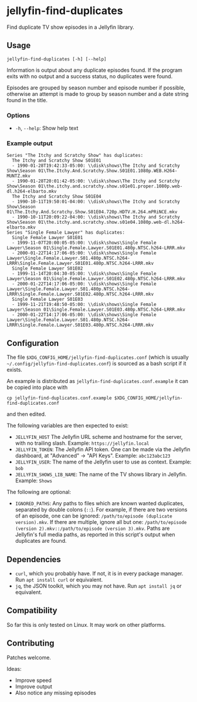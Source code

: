# jellyfin-find-duplicates

Find duplicate TV show episodes in a Jellyfin library.

## Usage

    jellyfin-find-duplicates [-h] [--help]

Information is output about any duplicate episodes found.
If the program exits with no output and a success status,
no duplicates were found.

Episodes are grouped by season number and episode number if possible,
otherwise an attempt is made to group by season number and a date string found in the title.

### Options

- `-h`, `--help`: Show help text

### Example output

```
Series "The Itchy and Scratchy Show" has duplicates:
  The Itchy and Scratchy Show S01E01
  - 1990-01-28T19:42:33-05:00: \\disk\shows\The Itchy and Scratchy Show\Season 01\The.Itchy.And.Scratchy.Show.S01E01.1080p.WEB.H264-MUNTZ.mkv
  - 1990-01-28T20:01:42-05:00: \\disk\shows\The Itchy and Scratchy Show\Season 01\the.itchy.and.scratchy.show.s01e01.proper.1080p.web-dl.h264-elbarto.mkv
  The Itchy and Scratchy Show S01E04
  - 1990-10-11T19:50:01-04:00: \\disk\shows\The Itchy and Scratchy Show\Season 01\The.Itchy.And.Scratchy.Show.S01E04.720p.HDTV.H.264.mPRiNCE.mkv
  - 1990-10-11T20:09:22-04:00: \\disk\shows\The Itchy and Scratchy Show\Season 01\the.itchy.and.scratchy.show.s01e04.1080p.web-dl.h264-elbarto.mkv
Series "Single Female Lawyer" has duplicates:
  Single Female Lawyer S01E01
  - 1999-11-07T20:00:05-05:00: \\disk\shows\Single Female Lawyer\Season 01\Single.Female.Lawyer.S01E01.480p.NTSC.h264-LRRR.mkv
  - 2000-01-22T14:17:06-05:00: \\disk\shows\Single Female Lawyer\Single.Female.Lawyer.S01.480p.NTSC.h264-LRRR\Single.Female.Lawyer.S01E01.480p.NTSC.h264-LRRR.mkv
  Single Female Lawyer S01E02
  - 1999-11-14T20:04:30-05:00: \\disk\shows\Single Female Lawyer\Season 01\Single.Female.Lawyer.S01E02.480p.NTSC.h264-LRRR.mkv
  - 2000-01-22T14:17:06-05:00: \\disk\shows\Single Female Lawyer\Single.Female.Lawyer.S01.480p.NTSC.h264-LRRR\Single.Female.Lawyer.S01E02.480p.NTSC.h264-LRRR.mkv
  Single Female Lawyer S01E03
  - 1999-11-21T19:48:50-05:00: \\disk\shows\Single Female Lawyer\Season 01\Single.Female.Lawyer.S01E03.480p.NTSC.h264-LRRR.mkv
  - 2000-01-22T14:17:06-05:00: \\disk\shows\Single Female Lawyer\Single.Female.Lawyer.S01.480p.NTSC.h264-LRRR\Single.Female.Lawyer.S01E03.480p.NTSC.h264-LRRR.mkv
```

## Configuration

The file `$XDG_CONFIG_HOME/jellyfin-find-duplicates.conf`
(which is usually `~/.config/jellyfin-find-duplicates.conf`)
is sourced as a bash script if it exists.

An example is distributed as `jellyfin-find-duplicates.conf.example`
it can be copied into place with

    cp jellyfin-find-duplicates.conf.example $XDG_CONFIG_HOME/jellyfin-find-duplicates.conf

and then edited.

The following variables are then expected to exist:

- `JELLYFIN_HOST`
  The Jellyfin URL scheme and hostname for the server,
  with no trailing slash.
  Example: `https://jellyfin.local`
- `JELLYFIN_TOKEN`:
  The Jellyfin API token.
  One can be made via the Jellyfin dashboard, at "Advanced" → "API Keys".
  Example: `abc123abc123`
- `JELLYFIN_USER`:
  The name of the Jellyfin user to use as context.
  Example: `bob`
- `JELLYFIN_SHOWS_LIB_NAME`:
  The name of the TV shows library in Jellyfin.
  Example: `Shows`

The following are optional:

- `IGNORED_PATHS`:
  Any paths to files which are known wanted duplicates,
  separated by double colons (`::`).
  For example, if there are two versions of an episode, one can be ignored:
  `/path/to/episode (duplicate version).mkv`.
  If there are multiple, ignore all but one:
  `/path/to/episode (version 2).mkv::/path/to/episode (version 3).mkv`.
  Paths are Jellyfin's full media paths, as reported in this script's output
  when duplicates are found.


## Dependencies

- `curl`, which you probably have. If not, it is in every package manager.
  Run `apt install curl` or equivalent.
- `jq`, the JSON toolkit, which you may not have.
  Run `apt install jq` or equivalent.

## Compatibility

So far this is only tested on Linux.
It may work on other platforms.

## Contributing

Patches welcome.

Ideas:

- Improve speed
- Improve output
- Also notice any missing episodes
